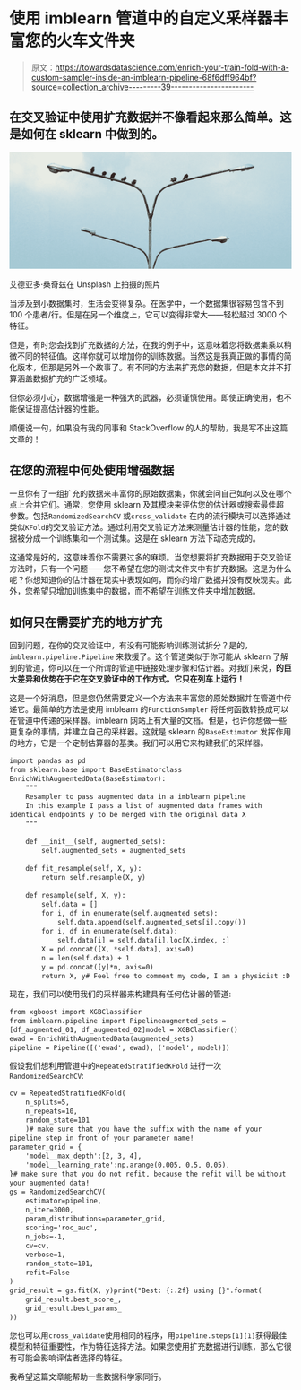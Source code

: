 # 使用 imblearn 管道中的自定义采样器丰富您的火车文件夹

> 原文：<https://towardsdatascience.com/enrich-your-train-fold-with-a-custom-sampler-inside-an-imblearn-pipeline-68f6dff964bf?source=collection_archive---------39----------------------->

## 在交叉验证中使用扩充数据并不像看起来那么简单。这是如何在 sklearn 中做到的。

![](img/0311199116d6fe7bce38fed5c6e48434.png)

艾德亚多·桑奇兹在 Unsplash 上拍摄的照片

当涉及到小数据集时，生活会变得复杂。在医学中，一个数据集很容易包含不到 100 个患者/行。但是在另一个维度上，它可以变得非常大——轻松超过 3000 个特征。

但是，有时您会找到扩充数据的方法，在我的例子中，这意味着您将数据集乘以稍微不同的特征值。这样你就可以增加你的训练数据。当然这是我真正做的事情的简化版本，但那是另外一个故事了。有不同的方法来扩充您的数据，但是本文并不打算涵盖数据扩充的广泛领域。

但你必须小心，数据增强是一种强大的武器，必须谨慎使用。即使正确使用，也不能保证提高估计器的性能。

顺便说一句，如果没有我的同事和 StackOverflow 的人的帮助，我是写不出这篇文章的！

## 在您的流程中何处使用增强数据

一旦你有了一组扩充的数据来丰富你的原始数据集，你就会问自己如何以及在哪个点上合并它们。通常，您使用 sklearn 及其模块来评估您的估计器或搜索最佳超参数。包括`RandomizedSearchCV` 或`cross_validate` 在内的流行模块可以选择通过类似`KFold`的交叉验证方法。通过利用交叉验证方法来测量估计器的性能，您的数据被分成一个训练集和一个测试集。这是在 sklearn 方法下动态完成的。

这通常是好的，这意味着你不需要过多的麻烦。当您想要将扩充数据用于交叉验证方法时，只有一个问题——您不希望在您的测试文件夹中有扩充数据。这是为什么呢？你想知道你的估计器在现实中表现如何，而你的增广数据并没有反映现实。此外，您希望只增加训练集中的数据，而不希望在训练文件夹中增加数据。

## 如何只在需要扩充的地方扩充

回到问题，在你的交叉验证中，有没有可能影响训练测试拆分？是的，`imblearn.pipeline.Pipeline` 来救援了。这个管道类似于你可能从 sklearn 了解到的管道，你可以在一个所谓的管道中链接处理步骤和估计器。对我们来说，**的巨大差异和优势在于它在交叉验证中的工作方式。它只在列车上运行！**

这是一个好消息，但是您仍然需要定义一个方法来丰富您的原始数据并在管道中传递它。最简单的方法是使用 imblearn 的`FunctionSampler` 将任何函数转换成可以在管道中传递的采样器。imblearn 网站上有大量的文档。但是，也许你想做一些更复杂的事情，并建立自己的采样器。这就是 sklearn 的`BaseEstimator` 发挥作用的地方，它是一个定制估算器的基类。我们可以用它来构建我们的采样器。

```
import pandas as pd
from sklearn.base import BaseEstimatorclass EnrichWithAugmentedData(BaseEstimator):
    """
    Resampler to pass augmented data in a imblearn pipeline
    In this example I pass a list of augmented data frames with identical endpoints y to be merged with the original data X
    """

    def __init__(self, augmented_sets):
        self.augmented_sets = augmented_sets

    def fit_resample(self, X, y):
        return self.resample(X, y)

    def resample(self, X, y):
        self.data = []
        for i, df in enumerate(self.augmented_sets):
            self.data.append(self.augmented_sets[i].copy())
        for i, df in enumerate(self.data):
            self.data[i] = self.data[i].loc[X.index, :]
        X = pd.concat([X, *self.data], axis=0)
        n = len(self.data) + 1
        y = pd.concat([y]*n, axis=0)
        return X, y# Feel free to comment my code, I am a physicist :D
```

现在，我们可以使用我们的采样器来构建具有任何估计器的管道:

```
from xgboost import XGBClassifier
from imblearn.pipeline import Pipelineaugmented_sets = [df_augmented_01, df_augmented_02]model = XGBClassifier()
ewad = EnrichWithAugmentedData(augmented_sets)
pipeline = Pipeline([('ewad', ewad), ('model', model)])
```

假设我们想利用管道中的`RepeatedStratifiedKFold` 进行一次`RandomizedSearchCV`:

```
cv = RepeatedStratifiedKFold(
    n_splits=5, 
    n_repeats=10, 
    random_state=101
    )# make sure that you have the suffix with the name of your pipeline step in front of your parameter name!
parameter_grid = {
    'model__max_depth':[2, 3, 4],
    'model__learning_rate':np.arange(0.005, 0.5, 0.05),
}# make sure that you do not refit, because the refit will be without your augmented data!
gs = RandomizedSearchCV(
    estimator=pipeline, 
    n_iter=3000,
    param_distributions=parameter_grid, 
    scoring='roc_auc', 
    n_jobs=-1, 
    cv=cv, 
    verbose=1,
    random_state=101,
    refit=False
)
grid_result = gs.fit(X, y)print("Best: {:.2f} using {}".format(
    grid_result.best_score_, 
    grid_result.best_params_
))
```

您也可以用`cross_validate`使用相同的程序，用`pipeline.steps[1][1]`获得最佳模型和特征重要性，作为特征选择方法。如果您使用扩充数据进行训练，那么它很有可能会影响评估者选择的特征。

我希望这篇文章能帮助一些数据科学家同行。
